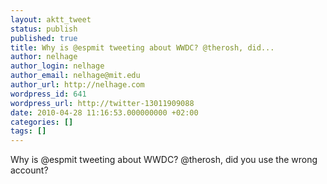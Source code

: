 ```yaml
---
layout: aktt_tweet
status: publish
published: true
title: Why is @espmit tweeting about WWDC? @therosh, did...
author: nelhage
author_login: nelhage
author_email: nelhage@mit.edu
author_url: http://nelhage.com
wordpress_id: 641
wordpress_url: http://twitter-13011909088
date: 2010-04-28 11:16:53.000000000 +02:00
categories: []
tags: []
---
```

Why is @espmit tweeting about WWDC? @therosh, did you use the wrong account?

